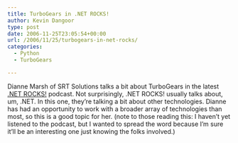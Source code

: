 ```yaml
---
title: TurboGears in .NET ROCKS!
author: Kevin Dangoor
type: post
date: 2006-11-25T23:05:54+00:00
url: /2006/11/25/turbogears-in-net-rocks/
categories:
  - Python
  - TurboGears

---
```

Dianne Marsh of SRT Solutions talks a bit about TurboGears in the latest [.NET ROCKS!][1] podcast. Not surprisingly, .NET ROCKS! usually talks about, um, .NET. In this one, they&#8217;re talking a bit about other technologies. Dianne has had an opportunity to work with a broader array of technologies than most, so this is a good topic for her. (note to those reading this: I haven&#8217;t yet listened to the podcast, but I wanted to spread the word because I&#8217;m sure it&#8217;ll be an interesting one just knowing the folks involved.)

 [1]: http://www.dotnetrocks.com/default.aspx?showID=206
